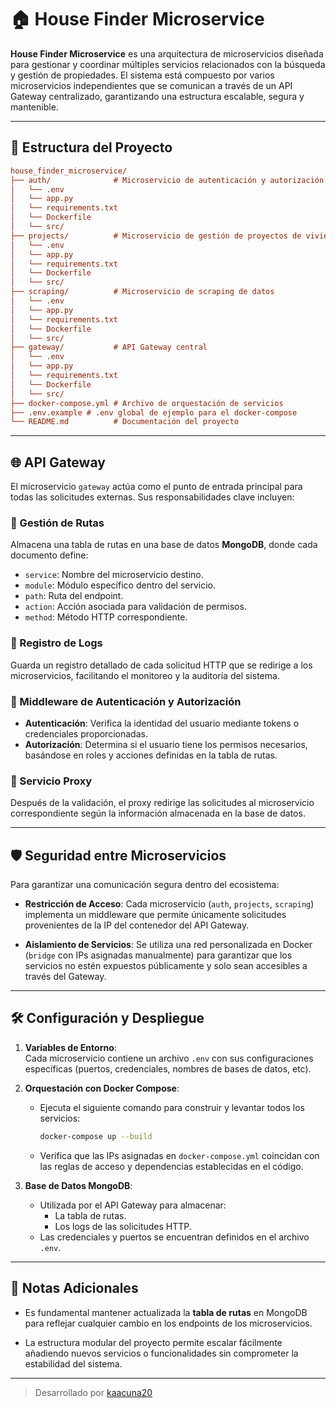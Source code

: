 # 🏠 House Finder Microservice

**House Finder Microservice** es una arquitectura de microservicios diseñada para gestionar y coordinar múltiples servicios relacionados con la búsqueda y gestión de propiedades. El sistema está compuesto por varios microservicios independientes que se comunican a través de un API Gateway centralizado, garantizando una estructura escalable, segura y mantenible.

---

## 📁 Estructura del Proyecto
```ini
house_finder_microservice/
├── auth/              # Microservicio de autenticación y autorización
│   └── .env
│   └── app.py
│   └── requirements.txt
│   └── Dockerfile
│   └── src/
├── projects/          # Microservicio de gestión de proyectos de vivienda
│   └── .env
│   └── app.py
│   └── requirements.txt
│   └── Dockerfile
│   └── src/
├── scraping/          # Microservicio de scraping de datos
│   └── .env
│   └── app.py
│   └── requirements.txt
│   └── Dockerfile
│   └── src/
├── gateway/           # API Gateway central
│   └── .env
│   └── app.py
│   └── requirements.txt
│   └── Dockerfile
│   └── src/
├── docker-compose.yml # Archivo de orquestación de servicios
├── .env.example # .env global de ejemplo para el docker-compose
└── README.md          # Documentación del proyecto

```
---

## 🌐 API Gateway

El microservicio `gateway` actúa como el punto de entrada principal para todas las solicitudes externas. Sus responsabilidades clave incluyen:

### 🧭 Gestión de Rutas

Almacena una tabla de rutas en una base de datos **MongoDB**, donde cada documento define:

- `service`: Nombre del microservicio destino.
- `module`: Módulo específico dentro del servicio.
- `path`: Ruta del endpoint.
- `action`: Acción asociada para validación de permisos.
- `method`: Método HTTP correspondiente.

### 📝 Registro de Logs

Guarda un registro detallado de cada solicitud HTTP que se redirige a los microservicios, facilitando el monitoreo y la auditoría del sistema.

### 🔐 Middleware de Autenticación y Autorización

- **Autenticación**: Verifica la identidad del usuario mediante tokens o credenciales proporcionadas.
- **Autorización**: Determina si el usuario tiene los permisos necesarios, basándose en roles y acciones definidas en la tabla de rutas.

### 🔄 Servicio Proxy

Después de la validación, el proxy redirige las solicitudes al microservicio correspondiente según la información almacenada en la base de datos.

---

## 🛡️ Seguridad entre Microservicios

Para garantizar una comunicación segura dentro del ecosistema:

- **Restricción de Acceso**: Cada microservicio (`auth`, `projects`, `scraping`) implementa un middleware que permite únicamente solicitudes provenientes de la IP del contenedor del API Gateway.
  
- **Aislamiento de Servicios**: Se utiliza una red personalizada en Docker (`bridge` con IPs asignadas manualmente) para garantizar que los servicios no estén expuestos públicamente y solo sean accesibles a través del Gateway.

---

## 🛠️ Configuración y Despliegue

1. **Variables de Entorno**:  
   Cada microservicio contiene un archivo `.env` con sus configuraciones específicas (puertos, credenciales, nombres de bases de datos, etc).

2. **Orquestación con Docker Compose**:
   - Ejecuta el siguiente comando para construir y levantar todos los servicios:
     ```bash
     docker-compose up --build
     ```
   - Verifica que las IPs asignadas en `docker-compose.yml` coincidan con las reglas de acceso y dependencias establecidas en el código.

3. **Base de Datos MongoDB**:
   - Utilizada por el API Gateway para almacenar:
     - La tabla de rutas.
     - Los logs de las solicitudes HTTP.
   - Las credenciales y puertos se encuentran definidos en el archivo `.env`.

---

## 📌 Notas Adicionales

- Es fundamental mantener actualizada la **tabla de rutas** en MongoDB para reflejar cualquier cambio en los endpoints de los microservicios.
  
- La estructura modular del proyecto permite escalar fácilmente añadiendo nuevos servicios o funcionalidades sin comprometer la estabilidad del sistema.

---

> Desarrollado por [kaacuna20](https://github.com/kaacuna20)

